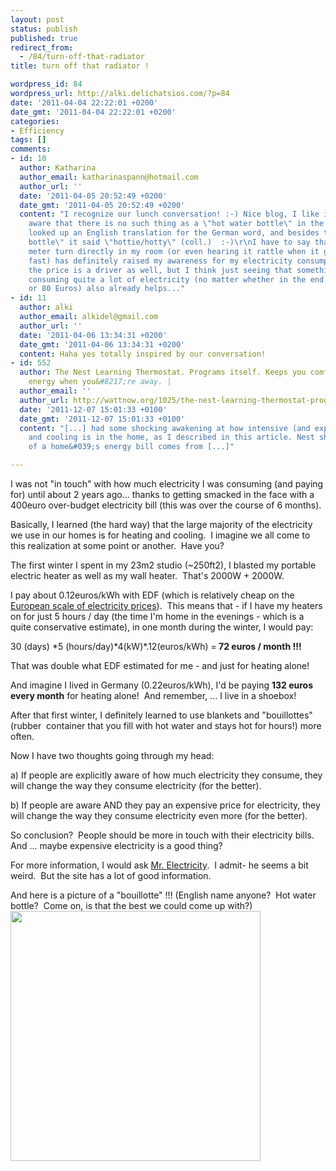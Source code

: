 ```yaml
---
layout: post
status: publish
published: true
redirect_from:
  - /84/turn-off-that-radiator
title: turn off that radiator !

wordpress_id: 84
wordpress_url: http://alki.delichatsios.com/?p=84
date: '2011-04-04 22:22:01 +0200'
date_gmt: '2011-04-04 22:22:01 +0200'
categories:
- Efficiency
tags: []
comments:
- id: 10
  author: Katharina
  author_email: katharinaspann@hotmail.com
  author_url: ''
  date: '2011-04-05 20:52:49 +0200'
  date_gmt: '2011-04-05 20:52:49 +0200'
  content: "I recognize our lunch conversation! :-) Nice blog, I like it. And I wasn't
    aware that there is no such thing as a \"hot water bottle\" in the US...? I actually
    looked up an English translation for the German word, and besides the \"hot water
    bottle\" it said \"hottie/hotty\" (coll.)  :-)\r\nI have to say that seeing my
    meter turn directly in my room (or even hearing it rattle when it goes really
    fast) has definitely raised my awareness for my electricity consumption! Certainly,
    the price is a driver as well, but I think just seeing that something IS actually
    consuming quite a lot of electricity (no matter whether in the end it costs 40
    or 80 Euros) also already helps..."
- id: 11
  author: alki
  author_email: alkidel@gmail.com
  author_url: ''
  date: '2011-04-06 13:34:31 +0200'
  date_gmt: '2011-04-06 13:34:31 +0200'
  content: Haha yes totally inspired by our conversation!
- id: 552
  author: The Nest Learning Thermostat. Programs itself. Keeps you comfortable. Saves
    energy when you&#8217;re away. |
  author_email: ''
  author_url: http://wattnow.org/1025/the-nest-learning-thermostat-programs-itself-keeps-you-comfortable-saves-energy-when-youre-away
  date: '2011-12-07 15:01:33 +0100'
  date_gmt: '2011-12-07 15:01:33 +0100'
  content: "[...] had some shocking awakening at how intensive (and expensive) heating
    and cooling is in the home, as I described in this article. Nest shows how 50%
    of a home&#039;s energy bill comes from [...]"

---
```

<p>I was not "in touch" with how much electricity I was consuming (and paying for) until about 2 years ago... thanks to getting smacked in the face with a 400euro over-budget electricity bill (this was over the course of 6 months).</p>
<p>Basically, I learned (the hard way) that the large majority of the electricity we use in our homes is for heating and cooling.&nbsp; I imagine we all come to this realization at some point or another.&nbsp; Have you?</p>
<p>The first winter I spent in my 23m2 studio (~250ft2), I blasted my portable electric heater as well as my wall heater.&nbsp; That's 2000W + 2000W.</p>
<p>I pay about 0.12euros/kWh with EDF (which is relatively cheap on the <a href="http://www.energy.eu/">European scale of electricity prices</a>).&nbsp; This means that - if I have my heaters on for just 5 hours / day (the time I'm home in the evenings - which is a quite conservative estimate), in one month during the winter, I would pay:</p>
<p>30 (days) *5 (hours/day)*4(kW)*.12(euros/kWh) =<strong> 72 euros / month !!!</strong></p>
<p>That was double what EDF estimated for me - and just for heating alone!</p>
<p>And imagine I lived in Germany (0.22euros/kWh), I'd be paying <strong>132 euros every month</strong> for heating alone!&nbsp; And remember, ... I live in a shoebox!</p>
<p>After that first winter, I definitely learned to use blankets and "bouillottes" (rubber&nbsp; container that you fill with hot water and stays hot for hours!) more often.</p>
<p>Now I have two thoughts going through my head:</p>
<p>a) If people are explicitly aware of how much electricity they consume, they will change the way they consume electricity (for the better).</p>
<p>b) If people are aware AND they pay an expensive price for electricity, they will change the way they consume electricity even more (for the better).</p>
<p>So conclusion?&nbsp; People should be more in touch with their electricity bills.&nbsp; And ... maybe expensive electricity is a good thing?</p>
<p>For more information, I would ask <a href="http://michaelbluejay.com/electricity/howmuch.html">Mr. Electricity</a>.&nbsp; I admit- he seems a bit weird.&nbsp; But the site has a lot of good information.</p>
<p>And here is a picture of a "bouillotte" !!! (English name anyone?&nbsp; Hot water bottle?&nbsp; Come on, is that the best we could come up with?)<a href="{{ 'assets/from-wordpress/uploads/2011/04/bouillotte.jpg' | relative_url }}"><img class="size-full wp-image-85" title="bouillotte" src="{{ 'assets/from-wordpress/uploads/2011/04/bouillotte.jpg' | relative_url }}" alt="" width="400" height="400" /></a></p>
